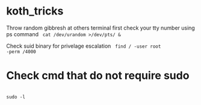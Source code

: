 # koth_tricks


Throw random gibbresh at others terminal
first check your tty number using ps command
<code>
cat /dev/urandom >/dev/pts/<num> &
</code>

Check suid binary for privelage escalation
<code>
find / -user root -perm /4000
</code>
# Check cmd that do not require sudo <for privelage escalation>
<code>
sudo -l
</code>
